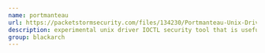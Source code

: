 ```yaml
---
name: portmanteau
url: https://packetstormsecurity.com/files/134230/Portmanteau-Unix-Driver-IOCTL-Security-Tool.html
description: experimental unix driver IOCTL security tool that is useful for fuzzing and discovering device driver attack surface. URL : https://packetstormsecurity.com/files/134230/Portmanteau-Unix-Driver-IOCTL-Security-Tool.html Groups : blackarch blackarch-fuzzer
group: blackarch
---
```

